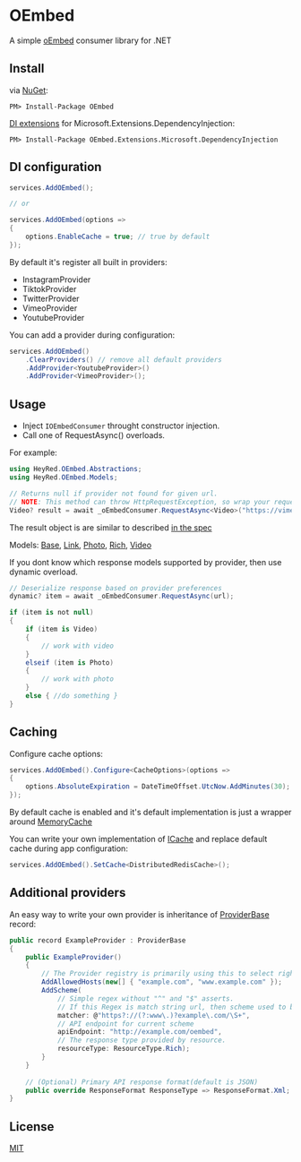 # OEmbed

A simple [oEmbed](https://oembed.com) consumer library for .NET

## Install
via [NuGet](https://www.nuget.org/packages/OEmbed):
```
PM> Install-Package OEmbed
```

[DI extensions](https://www.nuget.org/packages/OEmbed.Extensions.Microsoft.DependencyInjection/) for Microsoft.Extensions.DependencyInjection:
```
PM> Install-Package OEmbed.Extensions.Microsoft.DependencyInjection
```

## DI configuration

```C#
services.AddOEmbed();

// or

services.AddOEmbed(options =>
{
	options.EnableCache = true; // true by default
});
```

By default it's register all built in providers:

* InstagramProvider
* TiktokProvider
* TwitterProvider
* VimeoProvider
* YoutubeProvider

You can add a provider during configuration:

```C#
services.AddOEmbed()
	.ClearProviders() // remove all default providers
	.AddProvider<YoutubeProvider>()
	.AddProvider<VimeoProvider>();
```

## Usage

* Inject `IOEmbedConsumer` throught constructor injection.
* Call one of RequestAsync() overloads.

For example:
```C#
using HeyRed.OEmbed.Abstractions;
using HeyRed.OEmbed.Models;

// Returns null if provider not found for given url.
// NOTE: This method can throw HttpRequestException, so wrap your request with try/catch if it needed.
Video? result = await _oEmbedConsumer.RequestAsync<Video>("https://vimeo.com/22439234");
```
The result object is are similar to described [in the spec](https://oembed.com/#:~:text=2.3.4,parameters)

Models:
[Base](https://github.com/hey-red/OEmbed/blob/master/OEmbed/Models/Base.cs), [Link](https://github.com/hey-red/OEmbed/blob/master/OEmbed/Models/Link.cs), [Photo](https://github.com/hey-red/OEmbed/blob/master/OEmbed/Models/Photo.cs), [Rich](https://github.com/hey-red/OEmbed/blob/master/OEmbed/Models/Rich.cs), [Video](https://github.com/hey-red/OEmbed/blob/master/OEmbed/Models/Video.cs)

If you dont know which response models supported by provider, then use dynamic overload.
```C#
// Deserialize response based on provider preferences
dynamic? item = await _oEmbedConsumer.RequestAsync(url);

if (item is not null)
{
	if (item is Video) 
	{ 
		// work with video 
	}
	elseif (item is Photo) 
	{ 
		// work with photo 
	}
	else { //do something }
}
```

## Caching

Configure cache options:

```C#
services.AddOEmbed().Configure<CacheOptions>(options =>
{
	options.AbsoluteExpiration = DateTimeOffset.UtcNow.AddMinutes(30); // Default is 1 hour
});
```

By default cache is enabled and it's default implementation is just a wrapper around [MemoryCache](https://docs.microsoft.com/en-us/dotnet/api/system.runtime.caching.memorycache)

You can write your own implementation of [ICache](https://github.com/hey-red/OEmbed/blob/master/OEmbed/Abstractions/ICache.cs) and replace default cache during app configuration:
```C#
services.AddOEmbed().SetCache<DistributedRedisCache>();
```

## Additional providers

An easy way to write your own provider is inheritance of [ProviderBase](https://github.com/hey-red/OEmbed/blob/master/OEmbed/Providers/ProviderBase.cs) record:

```C#
public record ExampleProvider : ProviderBase
{
	public ExampleProvider()
	{
		// The Provider registry is primarily using this to select right provider at first check.
		AddAllowedHosts(new[] { "example.com", "www.example.com" }); 
		AddScheme(
			// Simple regex without "^" and "$" asserts. 
			// If this Regex is match string url, then scheme used to build request.
			matcher: @"https?://(?:www\.)?example\.com/\S+", 
			// API endpoint for current scheme
			apiEndpoint: "http://example.com/oembed",
			// The response type provided by resource.
			resourceType: ResourceType.Rich);
		}
	}
	
	// (Optional) Primary API response format(default is JSON)
	public override ResponseFormat ResponseType => ResponseFormat.Xml;
}
```

## License
[MIT](LICENSE)
